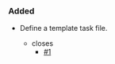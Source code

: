 <!--
A new scriv changelog fragment.

Uncomment the section that is right (remove the HTML comment wrapper).

pull request link [#1](https://github.com/DonalChilde/bash-task/pull/1)
issue link [#1](https://github.com/DonalChilde/bash-task/issues/1)
-->

<!--

### Removed

- A bullet item for the Removed category.

    - Pull requests
        - [#0](https://github.com/DonalChilde/bash-task/pull/0)

    - closes
        - [#0](https://github.com/DonalChilde/bash-task/issues/0)

-->

### Added

- Define a template task file.

  - closes
    - [#1](https://github.com/DonalChilde/bash-task/issues/1)

<!--

### Changed

- A bullet item for the Changed category.

    - Pull requests
        - [#0](https://github.com/DonalChilde/bash-task/pull/0)

    - closes
        - [#0](https://github.com/DonalChilde/bash-task/issues/0)

-->
<!--

### Deprecated

- A bullet item for the Deprecated category.

    - Pull requests
        - [#0](https://github.com/DonalChilde/bash-task/pull/0)

    - closes
        - [#0](https://github.com/DonalChilde/bash-task/issues/0)

-->
<!--

### Fixed

- A bullet item for the Fixed category.

    - Pull requests
        - [#0](https://github.com/DonalChilde/bash-task/pull/0)

    - closes
        - [#0](https://github.com/DonalChilde/bash-task/issues/0)

-->
<!--

### Security

- A bullet item for the Security category.

    - Pull requests
        - [#0](https://github.com/DonalChilde/bash-task/pull/0)

    - closes
        - [#0](https://github.com/DonalChilde/bash-task/issues/0)

-->

